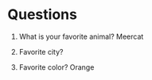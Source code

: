 # Questions

1. What is your favorite animal?
Meercat

2. Favorite city?

3. Favorite color?
Orange
